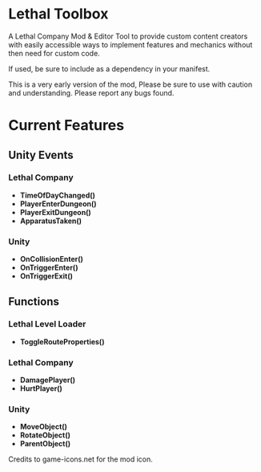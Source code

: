 # Lethal Toolbox

A Lethal Company Mod & Editor Tool to provide custom content creators with easily accessible ways to implement features and mechanics without then need for custom code.

If used, be sure to include as a dependency in your manifest.

This is a very early version of the mod, Please be sure to use with caution and understanding. Please report any bugs found.


# **Current Features**

## Unity Events

### Lethal Company
* **TimeOfDayChanged()**
* **PlayerEnterDungeon()**
* **PlayerExitDungeon()**
* **ApparatusTaken()**

### Unity

* **OnCollisionEnter()**
* **OnTriggerEnter()**
* **OnTriggerExit()**

## Functions

### Lethal Level Loader
* **ToggleRouteProperties()**

### Lethal Company
* **DamagePlayer()**
* **HurtPlayer()**

### Unity

* **MoveObject()**
* **RotateObject()**
* **ParentObject()**


Credits to game-icons.net for the mod icon.